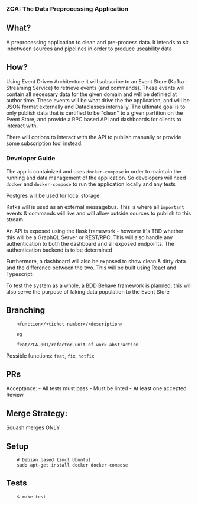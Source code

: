 ### ZCA: The Data Preprocessing Application

## What?

A preprocessing application to clean and pre-process data. It intends to sit inbetween sources and pipelines
in order to produce useability data

## How?

Using Event Driven Architecture it will subscribe to an Event Store (Kafka - Streaming Service) to retrieve events (and commands).
These events will contain all necessary data for the given domain and will be definied at author time.
These events will be what drive the the application, and will be JSON format externally and Dataclasses internally.
The ultimate goal is to only publish data that is certified to be "clean" to a given partition on the Event Store, and provide
a RPC based API and dashboards for clients to interact with.

There will options to interact with the API to publish manually or provide some subscription tool instead.


### Developer Guide

The app is containized and uses `docker-compose` in order to maintain the running and data management of the application.
So developers will need `docker` and `docker-compose` to run the application locally and any tests

Postgres will be used for local storage.

Kafka will is used as an external messagebus. This is where all `important` events & commands will live and will allow outside sources to
publish to this stream 

An API is exposed using the flask framework - however it's TBD whether this will be a GraphQL Server or REST/RPC. This will also handle any authentication to both the dashboard and all exposed endpoints. The authentication backend is to be determined

Furthermore, a dashboard will also be exposed to show clean & dirty data and the difference between the two. This will be built using React and
Typescript.

To test the system as a whole, a BDD Behave framework is planned; this will also serve the purpose of faking data population to the Event Store

## Branching

```
	<function>/<ticket-number>/<description>	

	eg

	feat/ZCA-001/refactor-unit-of-work-abstraction
```

Possible functions: `feat`, `fix`, `hotfix`

## PRs

Acceptance:
	- All tests must pass
	- Must be linted
	- At least one accepted Review

## Merge Strategy:

Squash merges ONLY


## Setup
```
	# Debian based (incl Ubuntu)
	sudo apt-get install docker docker-compose
```


## Tests
```
	$ make test
```

